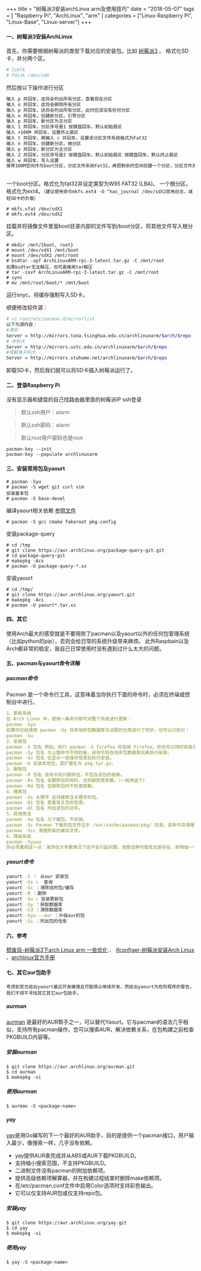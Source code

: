 +++
title = "树莓派3安装archLinux arm及使用技巧"
date = "2018-05-07"
tags = [ "Raspberry Pi", "ArchLinux", "arm" ]
categories = ["Linux-Raspberry Pi", "Linux-Base", "Linux-server"]
+++
#### 一、树莓派3安装ArchLinux

首先，你需要根据树莓派的类型下载对应的安装包。比如 [树莓派3](http://mirrors.ustc.edu.cn/archlinuxarm/os/ArchLinuxARM-rpi-3-latest.tar.gz) 。
格式化SD卡，并分两个区。

```bash
# lsblk
# fdisk /dev/sdX   
```

然后按以下操作进行分区

```bash
输入 p 并回车，这将会列出所有分区，查看现在分区
输入 o 并回车，这将会删除所有分区 
输入 p 并回车，这将会列出所有分区，此时应该没有任何分区 
输入 n 并回车，创建新分区，引导分区 
输入 p 并回车，新分区为主分区 
输入 1 并回车，分区序号是1 按键盘回车，默认初始扇区 
输入 +100M 并回车，设置终止扇区 
输入 t 并回车，再输入 c 并回车，设置该分区文件系统格式为Fat32 
输入 n 并回车，创建新分区，根分区 
输入 p 并回车，新分区为主分区 
输入 2 并回车，分区序号是2 按键盘回车，默认初始扇区 按键盘回车，默认终止扇区 
输入 w 并回车，写入设置
推荐100M空间作为boot分区，分区文件系统Fat32，再把剩余的空间创建一个分区，分区文件系统为Ext4，作为root,然后格式化保存即可 
  
```

一个boot分区。格式化为fat32并设定类型为W95 FAT32 (LBA)。
一个根分区。格式化为ext4。`（建议使用命令mkfs.ext4 -O ^has_journal /dev/sdX2禁用日志，减轻SD卡的负载）`

```shell
# mkfs.vfat /dev/sdX1 
# mkfs.ext4 /dev/sdX2
```

挂载并将镜像文件里面boot目录内部的文件写到/boot分区，将其他文件写入根分区。

```shell
# mkdir /mnt/{boot, root} 
# mount /dev/sdX1 /mnt/boot 
# mount /dev/sdX2 /mnt/root
# bsdtar -xpf ArchLinuxARM-rpi-3-latest.tar.gz -C /mnt/root 
如果bsdtar无法解压，也可直接用tar解压
# tar -zxvf ArchLinuxARM-rpi-3-latest.tar.gz -C /mnt/root 
# sync
# mv /mnt/root/boot/* /mnt/boot
```

运行snyc，将缓存强制写入SD卡。

顺便修改软件源：

```bash
# vi root/etc/pacman.d/mirrorlist
以下为源内容：
#清华 
Server = http://mirrors.tuna.tsinghua.edu.cn/archlinuxarm/$arch/$repo 
# 中科大 
Server = http://mirrors.ustc.edu.cn/archlinuxarm/$arch/$repo 
#成都电子科大 
Server = http://mirrors.stuhome.net/archlinuxarm/$arch/$repo
```

卸载SD卡，然后我们就可以将SD卡插入树莓派运行了。

#### 二、登录Raspberry Pi

没有显示器和键盘的自己找路由器里面的树莓派IP ssh登录

> 默认ssh用户：alarm

> 默认ssh密码：alarm

> 默认root用户密码也是root

```shell
pacman-key --init
pacman-key --populate archlinuxarm
```

#### 三、安装常用包及yaourt

```shell
# pacman -Syu
# pacman -S wget git curl vim
安装基本包
# pacman -S base-devel
```

编译yaourt相关依赖 [参照文件](http://doku.ben00it.fr/dokuwiki/doku.php?id=linux:raspberry:yaourt)

```shell
# pacman -S gcc cmake fakeroot pkg-config
```

安装package-query

```shell
# cd /tmp
# git clone https://aur.archlinux.org/package-query-git.git
# cd package-query-git
# makepkg -Acs
# pacman -U package-query-*.xz
```

安装yaourt

```shell
# cd /tmp/
# git clone https://aur.archlinux.org/yaourt.git
# makepkg -Acs
# pacman -U yaourt*.tar.xz
```

#### 四、其它

使用Arch最大的感受就是不要用除了pacman以及yaourt以外的任何包管理系统（比如python的pip），否则会给日常的系统升级带来麻烦。
此外Raspbain以及Arch都非常的稳定，我自己日常使用时没有遇到过什么太大的问题。

#### 五、pacman与yaourt命令详解

##### pacman命令


Pacman 是一个命令行工具，这意味着当你执行下面的命令时，必须在终端或控制台中进行。

```yaml
1、更新系统
在 Arch Linux 中，使用一条命令即可对整个系统进行更新：
pacman -Syu
如果你已经使用 pacman -Sy 将本地的包数据库与远程的仓库进行了同步，也可以只执行：
pacman -Su
2、安装包
pacman -S 包名 例如，执行 pacman -S firefox 将安装 Firefox。你也可以同时安装多个包，只需以空格分隔包名即可。
pacman -Sy 包名 与上面命令不同的是，该命令将在同步包数据库后再执行安装。
pacman -Sv 包名 在显示一些操作信息后执行安装。
pacman -U 安装本地包，其扩展名为 pkg.tar.gz。
3、删除包
pacman -R 包名 该命令将只删除包，不包含该包的依赖。
pacman -Rs 包名 在删除包的同时，也将删除其依赖。（一般用这个）
pacman -Rd 包名 在删除包时不检查依赖。
4、搜索包
pacman -Ss 关键字 这将搜索含关键字的包。
pacman -Qi 包名 查看有关包的信息。
pacman -Ql 包名 列出该包的文件。
5、其他用法
pacman -Sw 包名 只下载包，不安装。
pacman -Sc Pacman 下载的包文件位于 /var/cache/pacman/pkg/ 目录。该命令将清理未安装的包文件。
pacman -Scc 清理所有的缓存文件。
6、降级系统
pacman -Syyuu
你必须重视这一点：虽然在大多数情况下这不会引起问题，但是这种可能性还是存在，即降级一个包或几个包将会引起级联传播的失败并会将你的系统处于不一致的状态
```

##### yaourt命令

```bash
yaourt -S ： 从aur 安装包
yaourt -Ss :  查询
yaourt -Sc ：清除旧的包/缓存
yaourt -R ：删除
yaourt -Su : 安装更新包
yaourt -Sy ：获取数据库
yaourt -Cd ：清除数据库
yaourt -Syu --aur ：升级aur的包
yaourt -Si ：列出包的信息
```

#### 六、参考

[颓废风-树莓派3下arch Linux arm 一些优化](https://www.sysblz.com/article/13694117.html)  、 [ifconfiger-树莓派安装Arch Linux](https://ifconfiger.com/articles/Install-Arch-Linux-on-Raspberry-Pi) 、[archlinux官方手册](https://wiki.archlinux.org/index.php?title=Yaourt_(%E7%AE%80%E4%BD%93%E4%B8%AD%E6%96%87)&oldid=235625) 

#### 七、其它aur包助手

	考虑到官方给出yaourt最近开发缓慢且可能停止继续开发，而给出yaourt为危险程序的警告。我们不得不寻找其它其它aur包助手。

##### aurman

[aurman](https://github.com/polygamma/aurman)  是最好的AUR帮手之一，可以替代Yaourt。它与pacman的语法几乎相似，支持所有pacman操作。您可以搜索AUR，解决依赖关系，在包构建之前检查PKGBUILD内容等。

##### 安装aurman

```shell
$ git clone https://aur.archlinux.org/aurman.git
$ cd aurman
$ makepkg -si
```

##### 使用aurman

```shell
$ aurman -S <package-name>
```

##### yay

[yay](https://github.com/Jguer/yay)是用Go编写的下一个最好的AUR助手，目的是提供一个pacman接口，用户输入最少，像搜索一样，几乎没有依赖。

- yay提供AUR表完成并从ABS或AUR下载PKGBUILD。
- 支持缩小搜索范围，不支持PKGBUILD。
- 二进制文件没有pacman的附加依赖项。
- 提供高级依赖项解算器，并在构建过程结束时删除make依赖项。
- 在/etc/pacman.conf文件中启用Color选项时支持彩色输出。
- 它可以仅支持AUR包或仅支持repo包。

##### 安装yay

```shell
$ git clone https://aur.archlinux.org/yay.git
$ cd yay
$ makepkg -si
```

##### 使用yay

```shell
$ yay -S <package-name>
```

